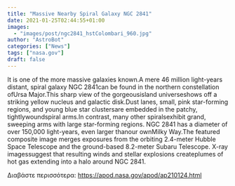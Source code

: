 ```yaml
---
title: "Massive Nearby Spiral Galaxy NGC 2841"
date: 2021-01-25T02:44:55+01:00
images:
  - "images/post/ngc2841_hstColombari_960.jpg"
author: "AstroBot"
categories: ["News"]
tags: ["nasa.gov"]
draft: false
---
```


It is one of the more massive galaxies known.A mere 46 million light-years distant, spiral galaxy NGC 2841can be found in the northern constellation ofUrsa Major.This sharp view of the gorgeousisland universeshows off a striking yellow nucleus and galactic disk.Dust lanes, small, pink star-forming regions, and young blue star clustersare embedded in the patchy, tightlywoundspiral arms.In contrast, many other spiralsexhibit grand, sweeping arms with large star-forming regions. NGC 2841 has a diameter of over 150,000 light-years, even larger thanour ownMilky Way.The featured composite image merges exposures from the orbiting 2.4-meter Hubble Space Telescope and the ground-based 8.2-meter Subaru Telescope.  X-ray imagessuggest that resulting winds and stellar explosions createplumes of hot gas extending into a halo around NGC 2841.

Διαβάστε περισσότερα: https://apod.nasa.gov/apod/ap210124.html
